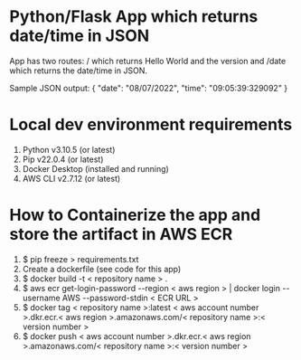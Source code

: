 # Python/Flask App which returns date/time in JSON
App has two routes: / which returns Hello World and the version
and /date which returns the date/time in JSON.

Sample JSON output:
{
"date": "08/07/2022",
"time": "09:05:39:329092"
}

# Local dev environment requirements
1. Python v3.10.5 (or latest)
2. Pip v22.0.4 (or latest)
3. Docker Desktop (installed and running)
4. AWS CLI v2.7.12 (or latest)

# How to Containerize the app and store the artifact in AWS ECR
1. $ pip freeze > requirements.txt
2. Create a dockerfile (see code for this app)
3. $ docker build -t < repository name > .
4. $ aws ecr get-login-password --region < aws region > | docker login --username AWS --password-stdin < ECR URL >
5. $ docker tag < repository name >:latest < aws account number >.dkr.ecr.< aws region >.amazonaws.com/< repository name >:< version number >
6. $ docker push < aws account number >.dkr.ecr.< aws region >.amazonaws.com/< repository name >:< version number >